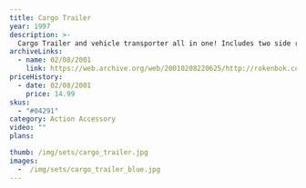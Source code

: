 ```yaml
---
title: Cargo Trailer
year: 1997
description: >-
  Cargo Trailer and vehicle transporter all in one! Includes two side rails for transporting cargo and hidden ramps that pull out for vehicle transportation. Hooks up to all Rokenbok RC vehicles through auto-hitch.
archiveLinks:
  - name: 02/08/2001
    link: https://web.archive.org/web/20010208220625/http://rokenbok.com/catalog/pd_rcv_trailer.html
priceHistory:
  - date: 02/08/2001
    price: 14.99
skus:
  - "#04291"
category: Action Accessory
video: ""
plans:

thumb: /img/sets/cargo_trailer.jpg
images:
  -  /img/sets/cargo_trailer_blue.jpg
---
```

